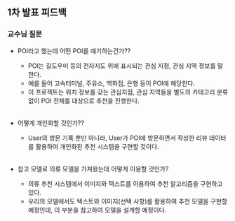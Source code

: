 ## 1차 발표 피드백
### 교수님 질문
- POI라고 했는데 어떤 POI를 얘기하는건가??
  - POI는 길도우미 등의 전자지도 위에 표시되는 관심 지점, 관심 지역 정보를 말한다.
  - 예를 들어 고속터미널, 주유소, 백화점, 은행 등이 POI에 해당한다. 
  - 이 프로젝트는 위치 정보를 갖는 관심지점, 관심 지역들을 별도의 카테고리 분류 없이 POI 전체를 대상으로 추천을 진행한다.
<br><br>

- 어떻게 개인화할 것인가??
  - User의 방문 기록 뿐만 아니라, User가 POI에 방문하면서 작성한 리뷰 데이터를 활용하여 개인화된 추천 시스템을 구현할 것이다.
<br><br>

- 참고 모델로 의류 모델을 가져왔는데 어떻게 이용할 것인가? 
  - 의류 추천 시스템에서 이미지와 텍스트를 이용하여 추천 알고리즘을 구현하고 있다.
  - 우리의 모델에서도 텍스트와 이미지(선택 사항)를 활용하여 추천 모델을 구현할 예정인데, 이 부분을 참고하여 모델을 설계할 예정이다. 
